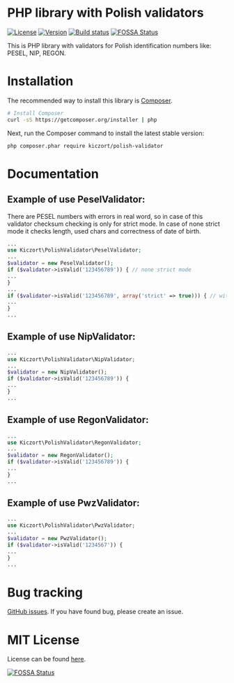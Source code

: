 PHP library with Polish validators 
==================================

[![License](https://img.shields.io/packagist/l/kiczort/polish-validator.svg)](https://packagist.org/packages/kiczort/polish-validator)
[![Version](https://img.shields.io/packagist/v/kiczort/polish-validator.svg)](https://packagist.org/packages/kiczort/polish-validator)
[![Build status](https://github.com/kiczort/polish-validator/actions/workflows/test.yaml/badge.svg?event=push)](https://github.com/kiczort/polish-validator/actions/workflows/test.yaml?event=push)
[![FOSSA Status](https://app.fossa.com/api/projects/git%2Bgithub.com%2Fkiczort%2Fpolish-validator.svg?type=shield)](https://app.fossa.com/projects/git%2Bgithub.com%2Fkiczort%2Fpolish-validator?ref=badge_shield)

This is PHP library with validators for Polish identification numbers like: PESEL, NIP, REGON.
 
 
# Installation

The recommended way to install this library is
[Composer](http://getcomposer.org).

```bash
# Install Composer
curl -sS https://getcomposer.org/installer | php
```

Next, run the Composer command to install the latest stable version:

```bash
php composer.phar require kiczort/polish-validator
```

# Documentation

## Example of use PeselValidator:

There are PESEL numbers with errors in real word, so in case of this validator checksum checking is only for strict mode.
In case of none strict mode it checks length, used chars and correctness of date of birth.

```php
...
use Kiczort\PolishValidator\PeselValidator;
...
$validator = new PeselValidator();
if ($validator->isValid('123456789')) { // none strict mode
...
}
...
if ($validator->isValid('123456789', array('strict' => true))) { // with strict mode
...
}
...
```

## Example of use NipValidator:

```php
...
use Kiczort\PolishValidator\NipValidator;
...
$validator = new NipValidator();
if ($validator->isValid('123456789')) {
...
}
...
```

## Example of use RegonValidator:

```php
...
use Kiczort\PolishValidator\RegonValidator;
...
$validator = new RegonValidator();
if ($validator->isValid('123456789')) {
...
}
...
```

## Example of use PwzValidator:

```php
...
use Kiczort\PolishValidator\PwzValidator;
...
$validator = new PwzValidator();
if ($validator->isValid('1234567')) {
...
}
...
```

# Bug tracking

[GitHub issues](https://github.com/kiczort/polish-validator/issues).
If you have found bug, please create an issue.


# MIT License

License can be found [here](https://github.com/kiczort/polish-validator/blob/master/LICENSE).



[![FOSSA Status](https://app.fossa.io/api/projects/git%2Bgithub.com%2Fkiczort%2Fpolish-validator.svg?type=large)](https://app.fossa.io/projects/git%2Bgithub.com%2Fkiczort%2Fpolish-validator?ref=badge_large)